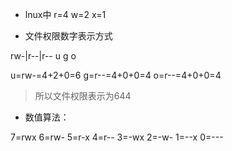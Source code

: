 * lnux中
r=4
w=2
x=1

* 文件权限数字表示方式

rw-|r--|r--
 u   g   o

 u=rw-=4+2+0=6
 g=r--=4+0+0=4
 o=r--=4+0+0=4

 > 所以文件权限表示为644

 * 数值算法：

 7=rwx
 6=rw-
 5=r-x
 4=r--
 3=-wx
 2=-w-
 1=--x
 0=---
